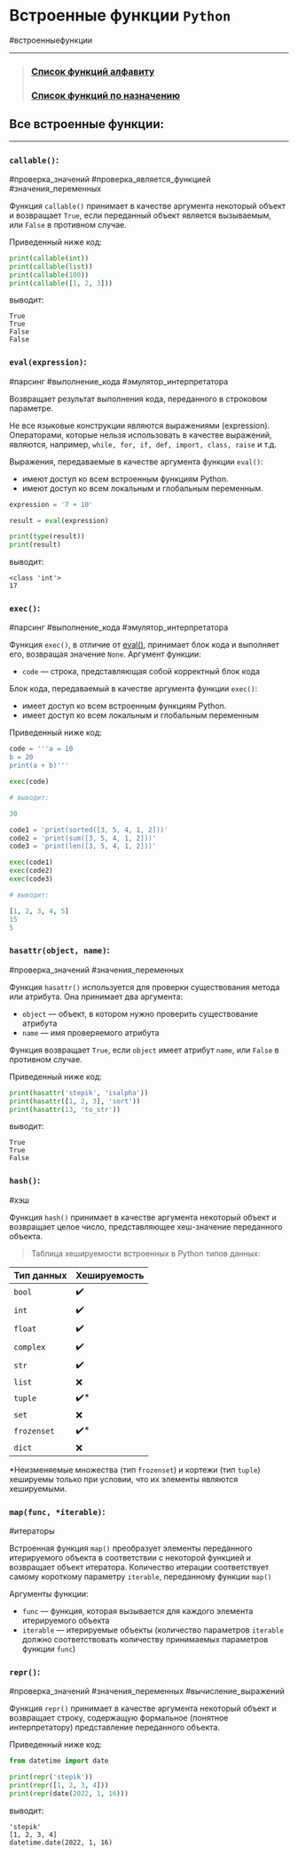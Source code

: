 # Встроенные функции `Python`
#встроенныефункции
***

>### [Список функций алфавиту](встроенные%20функции%20по%20алфавиту.md)
>### [Список функций по назначению](встроенные%20функции%20по%20назначению.md)



## Все встроенные функции:
***


### `callable()`:
#проверка_значений #проверка_является_функцией #значения_переменных 

Функция `callable()` принимает в качестве аргумента некоторый объект и возвращает `True`, если переданный объект является вызываемым, или `False` в противном случае.

Приведенный ниже код:

```python
print(callable(int))
print(callable(list))
print(callable(100))
print(callable([1, 2, 3]))
```

выводит:

```no-highlight
True
True
False
False
```


### `eval(expression)`:
#парсинг #выполнение_кода #эмулятор_интерпретатора

Возвращает  результат выполнения кода, переданного в строковом параметре.

Не все языковые конструкции являются выражениями (expression). Операторами, которые нельзя использовать в качестве выражений, являются, например, `while, for, if, def, import, class, raise` и т.д.

Выражения, передаваемые в качестве аргумента функции `eval()`:
- имеют доступ ко всем встроенным функциям Python.
- имеют доступ ко всем локальным и глобальным переменным.

```python
expression = '7 + 10'

result = eval(expression)

print(type(result))
print(result)
```

выводит:

```no-highlight
<class 'int'>
17
```


### `exec()`:
#парсинг #выполнение_кода #эмулятор_интерпретатора 

Функция `exec()`, в отличие от [eval()](#eval%20expression), принимает блок кода и выполняет его, возвращая значение `None`. Аргумент функции:

-   `code` — строка, представляющая собой корректный блок кода

Блок кода, передаваемый в качестве аргумента функции `exec()`:
- имеет доступ ко всем встроенным функциям Python.
- имеет доступ ко всем локальным и глобальным переменным

Приведенный ниже код:

```python
code = '''a = 10
b = 20
print(a + b)'''

exec(code)

# выводит:

30
```

```python
code1 = 'print(sorted([3, 5, 4, 1, 2]))'
code2 = 'print(sum([3, 5, 4, 1, 2]))'
code3 = 'print(len([3, 5, 4, 1, 2]))'

exec(code1)
exec(code2)
exec(code3)

# выводит:

[1, 2, 3, 4, 5]
15
5
```


### `hasattr(object, name)`:
#проверка_значений #значения_переменных 

Функция `hasattr()` используется для проверки существования метода или атрибута. Она принимает два аргумента:

-   `object` — объект, в котором нужно проверить существование атрибута
-   `name` — имя проверяемого атрибута

Функция возвращает `True`, если `object` имеет атрибут `name`, или `False` в противном случае. 

Приведенный ниже код:

```python
print(hasattr('stepik', 'isalpha'))
print(hasattr([1, 2, 3], 'sort'))
print(hasattr(13, 'to_str'))
```

выводит:

```no-highlight
True
True
False
```


### `hash()`:
#хэш

Функция `hash()` принимает в качестве аргумента некоторый объект и возвращает целое число, представляющее хеш-значение переданного объекта.

>Таблица хешируемости встроенных в Python типов данных:

|**Тип данных**|**Хешируемость**|
|----------|------------|
|`bool`|✔️|
|`int`|✔️|
|`float`|✔️|
|`complex`|✔️|
|`str`|✔️|
|`list`|❌|
|`tuple`|✔️*|
|`set`|❌|
|`frozenset`|✔️*|
|`dict`|❌|

\*Неизменяемые множества (тип `frozenset`) и кортежи (тип `tuple`) хешируемы только при условии, что их элементы являются хешируемыми.


### `map(func, *iterable)`:
#итераторы 

Встроенная функция `map()` преобразует элементы переданного итерируемого объекта в соответствии с некоторой функцией и возвращает объект итератора. Количество итерации соответствует самому короткому параметру `iterable`, переданному функции `map()`

Аргументы функции:

-   `func` — функция, которая вызывается для каждого элемента итерируемого объекта
-   `iterable` — итерируемые объекты (количество параметров `iterable` должно соответствовать количеству принимаемых параметров функции `func`)


### `repr()`:
#проверка_значений #значения_переменных #вычисление_выражений

Функция `repr()` принимает в качестве аргумента некоторый объект и возвращает строку, содержащую формальное (понятное интерпретатору) представление переданного объекта.

Приведенный ниже код:

```python
from datetime import date

print(repr('stepik'))
print(repr([1, 2, 3, 4]))
print(repr(date(2022, 1, 16)))
```

выводит:

```no-highlight
'stepik'
[1, 2, 3, 4]
datetime.date(2022, 1, 16)
```



